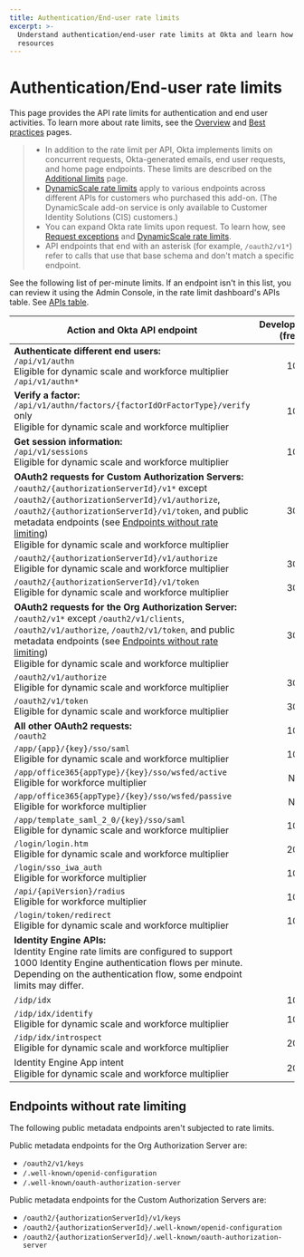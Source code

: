 ```yaml
---
title: Authentication/End-user rate limits
excerpt: >-
  Understand authentication/end-user rate limits at Okta and learn how to design for efficient use of
  resources
---
```


# Authentication/End-user rate limits

This page provides the API rate limits for authentication and end user activities. To learn more about rate limits, see the [Overview](/docs/reference/rate-limits) and [Best practices](/docs/reference/rl-best-practices) pages.

> * In addition to the rate limit per API, Okta implements limits on concurrent requests, Okta-generated emails, end user requests, and home page endpoints. These limits are described on the [Additional limits](/docs/reference/rl-additional-limits/) page.
> * [DynamicScale rate limits](/docs/reference/rl-dynamic-scale/) apply to various endpoints across different APIs for customers who purchased this add-on. (The DynamicScale add-on service is only available to Customer Identity Solutions (CIS) customers.)
> * You can expand Okta rate limits upon request. To learn how, see [Request exceptions](/docs/reference/rl-best-practices/#request-rate-limit-exceptions) and [DynamicScale rate limits](/docs/reference/rl-dynamic-scale/).
> * API endpoints that end with an asterisk (for example, `/oauth2/v1*`) refer to calls that use that base schema and don't match a specific endpoint.
>

See the following list of per-minute limits. If an endpoint isn't in this list, you can review it using the Admin Console, in the rate limit dashboard's APIs table. See [APIs table](/docs/reference/rl-dashboard/#apis-table).

| Action and Okta API endpoint                                                                                           | Developer (free) | Developer (paid) | One App | Enterprise | Workforce identity    |
| ---------------------------------------------------------------------------------------------------------------------- | ----------------: | ----------------: | -------: | ----------: | ---------------------: |
| **Authenticate different end users:**<br>`/api/v1/authn`<br>Eligible for dynamic scale and workforce multiplier<br>`/api/v1/authn*`                                                               | 100              | 600              | 600     | 600        | 500                   |
| **Verify a factor:**<br>`/api/v1/authn/factors/{factorIdOrFactorType}/verify` only<br>Eligible for dynamic scale and workforce multiplier                                     | 100              | 600              | 600     | 600        | 500                   |
| **Get session information:**<br>`/api/v1/sessions`<br>Eligible for dynamic scale and workforce multiplier                                                                     | 100              | 600              | 600     | 600        | 750                   |
| **OAuth2 requests for Custom Authorization Servers:**<br>`/oauth2/{authorizationServerId}/v1*` except `/oauth2/{authorizationServerId}/v1/authorize`, `/oauth2/{authorizationServerId}/v1/token`, and public metadata endpoints (see [Endpoints without rate limiting](#endpoints-without-rate-limiting))<br>Eligible for dynamic scale and workforce multiplier  | 300 | 1,200 | 1,200     | 1,200       | 2,000                  |
| `/oauth2/{authorizationServerId}/v1/authorize`<br>Eligible for dynamic scale and workforce multiplier                                                                        | 300              | 1200             | 1200    | 1200       | 2000
| `/oauth2/{authorizationServerId}/v1/token`<br>Eligible for dynamic scale and workforce multiplier                                                                        | 300              | 1200             | 1200    | 1200       | 2000
| **OAuth2 requests for the Org Authorization Server:**<br>`/oauth2/v1*` except `/oauth2/v1/clients`, `/oauth2/v1/authorize`, `/oauth2/v1/token`, and public metadata endpoints (see [Endpoints without rate limiting](#endpoints-without-rate-limiting))<br>Eligible for dynamic scale and workforce multiplier | 300 | 1,200 | 1,200     | 1,200       | 2,000                  |
| `/oauth2/v1/authorize`<br>Eligible for dynamic scale and workforce multiplier                                                                                                | 300              | 1200             | 1200    | 1200       | 2000
| `/oauth2/v1/token`<br>Eligible for dynamic scale and workforce multiplier                                                                                                | 300              | 1200             | 1200    | 1200       | 2000
| **All other OAuth2 requests:**<br>`/oauth2`                                                                            | 100              | 600              | 600     | 600        | 600                   |
| `/app/{app}/{key}/sso/saml`<br>Eligible for dynamic scale and workforce multiplier                                                                                            | 100              | 600              | 600     | 600        | 750                   |
| `/app/office365{appType}/{key}/sso/wsfed/active`<br>Eligible for workforce multiplier                                                                       | N/A              | N/A              | N/A     | 2,000       | 1,000                  |
| `/app/office365{appType}/{key}/sso/wsfed/passive`<br>Eligible for workforce multiplier                                                                      | N/A              | N/A              | N/A     | 250        | 250                   |
| `/app/template_saml_2_0/{key}/sso/saml`<br>Eligible for dynamic scale and workforce multiplier                                                                                | 100              | 600              | 600     | 600        | 2,500                  |
| `/login/login.htm`<br>Eligible for dynamic scale and workforce multiplier                                                                                                     | 200              | 1200              | 1200     | 1200        | 1200                   |
| `/login/sso_iwa_auth`<br>Eligible for workforce multiplier                                                                                                  | 100              | 600              | 600     | 600        | 500                   |
| `/api/{apiVersion}/radius`<br>Eligible for workforce multiplier                                                                                             | 100              | 600              | 600     | 600        | 600                   |
| `/login/token/redirect`<br>Eligible for dynamic scale and workforce multiplier                                                                                                             | 100              | 600              | 600     | 600        | 600                   |
| <ApiLifecycle access="ie" /> **Identity Engine APIs:**</br> Identity Engine rate limits are configured to support 1000 Identity Engine authentication flows per minute. Depending on the authentication flow, some endpoint limits may differ.                                                                                                        |
| `/idp/idx`                                                                                                     | 100              | 1000              | 1000     | 1000        | 1000                   |
| `/idp/idx/identify`<br>Eligible for dynamic scale and workforce multiplier                                                                                                     | 100              | 1000              | 1000     | 1000        | 1000                   |
| `/idp/idx/introspect`<br>Eligible for dynamic scale and workforce multiplier                                                                                                     | 200              | 2000              | 2000     | 2000        | 2000                   |
| Identity Engine App intent<br>Eligible for dynamic scale and workforce multiplier                                                                                                     | 200              | 2000              | 2000     | 2000        | 2000                   |

## Endpoints without rate limiting

The following public metadata endpoints aren't subjected to rate limits.

 Public metadata endpoints for the Org Authorization Server are:

* `/oauth2/v1/keys`
* `/.well-known/openid-configuration`
* `/.well-known/oauth-authorization-server`

Public metadata endpoints for the Custom Authorization Servers are:
* `/oauth2/{authorizationServerId}/v1/keys`
* `/oauth2/{authorizationServerId}/.well-known/openid-configuration`
* `/oauth2/{authorizationServerId}/.well-known/oauth-authorization-server`
